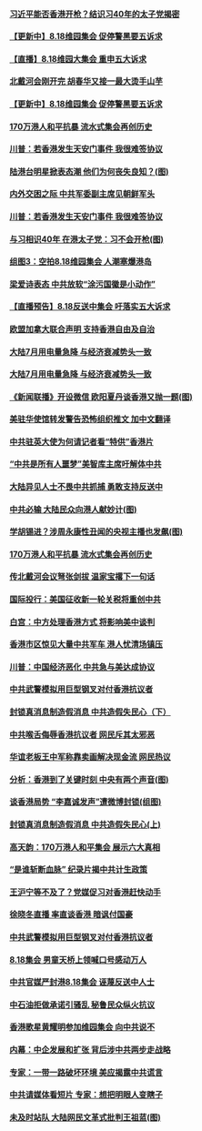 
#### [ 习近平能否香港开枪？结识习40年的太子党揭密](https://github.com/gfw-breaker/banned-news/blob/master/pages/prog1138/a102646037.md)
#### [ 【更新中】8.18维园集会 促停警黑要五诉求](https://github.com/gfw-breaker/banned-news/blob/master/pages/nf4514/n11460677.md)
#### [ 【直播】8.18维园大集会 重申五大诉求](https://github.com/gfw-breaker/banned-news/blob/master/pages/nf4514/n11460450.md)
#### [ 北戴河会刚开完 胡春华又接一最大烫手山芋](https://github.com/gfw-breaker/banned-news/blob/master/pages/prog1138/a102646412.md)
#### [ 【更新中】8.18维园集会 促停警黑要五诉求](https://github.com/gfw-breaker/banned-news/blob/master/pages/nsc415/n11460677.md)
#### [ 170万港人和平抗暴 流水式集会再创历史](https://github.com/gfw-breaker/banned-news/blob/master/pages/nf4514/n11461767.md)
#### [ 川普：若香港发生天安门事件 我很难签协议](https://github.com/gfw-breaker/banned-news/blob/master/pages/nf4514/n11462145.md)
#### [ 陆港台明星掀表态潮 他们为何丧失良知？(图)](https://github.com/gfw-breaker/banned-news/blob/master/pages/p1/904106.md)
#### [ 内外交困之际 中共军委副主席见朝鲜军头](https://github.com/gfw-breaker/banned-news/blob/master/pages/nsc413/n11461669.md)
#### [ 川普：若香港发生天安门事件 我很难签协议](https://github.com/gfw-breaker/banned-news/blob/master/pages/nsc413/n11462145.md)
#### [ 与习相识40年 在港太子党：习不会开枪(图)](https://github.com/gfw-breaker/banned-news/blob/master/pages/p2/903933.md)
#### [ 组图3：空拍8.18维园集会 人潮塞爆港岛](https://github.com/gfw-breaker/banned-news/blob/master/pages/nsc415/n11457344.md)
#### [ 梁爱诗表态 中共放软“涂污国徽是小动作”](https://github.com/gfw-breaker/banned-news/blob/master/pages/nf4514/n11461405.md)
#### [ 【直播预告】8.18反送中集会 吁落实五大诉求](https://github.com/gfw-breaker/banned-news/blob/master/pages/nsc413/n11460450.md)
#### [ 欧盟加拿大联合声明 支持香港自由及自治](https://github.com/gfw-breaker/banned-news/blob/master/pages/nf4514/n11460414.md)
#### [ 大陆7月用电量急降 与经济衰减势头一致](https://github.com/gfw-breaker/banned-news/blob/master/pages/nsc413/n11461482.md)
#### [ 大陆7月用电量急降 与经济衰减势头一致](https://github.com/gfw-breaker/banned-news/blob/master/pages/nf4514/n11461482.md)
#### [ 《新闻联播》开设微信 欧阳夏丹谈香港又抛一题(图)](https://github.com/gfw-breaker/banned-news/blob/master/pages/p1/904091.md)
#### [ 美驻华使馆转发警告恐怖组织推文 加中文翻译](https://github.com/gfw-breaker/banned-news/blob/master/pages/nsc413/n11460686.md)
#### [ 中共驻英大使为何请记者看“特供”香港片](https://github.com/gfw-breaker/banned-news/blob/master/pages/nsc413/n11460447.md)
#### [ “中共是所有人噩梦”美智库主席吁解体中共](https://github.com/gfw-breaker/banned-news/blob/master/pages/nf4514/n11461393.md)
#### [ 大陆异见人士不畏中共抓捕 勇敢支持反送中](https://github.com/gfw-breaker/banned-news/blob/master/pages/nf4514/n11459960.md)
#### [ 中共必输 大陆民众向港人献妙计(图)](https://github.com/gfw-breaker/banned-news/blob/master/pages/p1/904095.md)
#### [ 学胡锡进？涉周永康性丑闻的央视主播也发飙(图)](https://github.com/gfw-breaker/banned-news/blob/master/pages/p2/904101.md)
#### [ 170万港人和平抗暴 流水式集会再创历史](https://github.com/gfw-breaker/banned-news/blob/master/pages/nsc413/n11461767.md)
#### [ 传北戴河会议弩张剑拔 温家宝撂下一句话](https://github.com/gfw-breaker/banned-news/blob/master/pages/prog1138/a102644732.md)
#### [ 国际投行：美国征收新一轮关税将重创中共](https://github.com/gfw-breaker/banned-news/blob/master/pages/nsc413/n11460615.md)
#### [ 白宫：中方处理香港方式 将影响美中谈判](https://github.com/gfw-breaker/banned-news/blob/master/pages/nf4514/n11461514.md)
#### [ 香港市区惊见大量中共军车 港人忧清场镇压](https://github.com/gfw-breaker/banned-news/blob/master/pages/prog204/a102646476.md)
#### [ 川普：中国经济恶化 中共急与美达成协议](https://github.com/gfw-breaker/banned-news/blob/master/pages/nsc413/n11462264.md)
#### [ 中共武警模拟用巨型钢叉对付香港抗议者](https://github.com/gfw-breaker/banned-news/blob/master/pages/nsc413/n11460854.md)
#### [ 封锁真消息制造假消息 中共造假失民心（下）](https://github.com/gfw-breaker/banned-news/blob/master/pages/nsc413/n11460248.md)
#### [ 中共喉舌侮辱香港抗议者 网民斥其太邪恶](https://github.com/gfw-breaker/banned-news/blob/master/pages/nsc413/n11460890.md)
#### [ 华谊老板王中军称靠卖画解决现金流 网民热议](https://github.com/gfw-breaker/banned-news/blob/master/pages/nsc413/n11461492.md)
#### [ 分析：香港到了关键时刻 中央有两个声音(图)](https://github.com/gfw-breaker/banned-news/blob/master/pages/p2/904142.md)
#### [ 谈香港局势 “李嘉诚发声”遭微博封锁(组图)](https://github.com/gfw-breaker/banned-news/blob/master/pages/p1/904069.md)
#### [ 封锁真消息制造假消息 中共造假失民心(上)](https://github.com/gfw-breaker/banned-news/blob/master/pages/nsc413/n11460225.md)
#### [ 高天韵：170万港人和平集会 展示六大真相](https://github.com/gfw-breaker/banned-news/blob/master/pages/nf4514/n11462440.md)
#### [ “是谁斩断血脉” 纪录片揭中共计生政策](https://github.com/gfw-breaker/banned-news/blob/master/pages/nf4514/n11449292.md)
#### [ 王沪宁等不及了？党媒促习对香港赶快动手](https://github.com/gfw-breaker/banned-news/blob/master/pages/prog1138/a102644605.md)
#### [ 徐晓冬直播 率直谈香港 暗讽付国豪](https://github.com/gfw-breaker/banned-news/blob/master/pages/nsc413/n11460361.md)
#### [ 中共武警模拟用巨型钢叉对付香港抗议者](https://github.com/gfw-breaker/banned-news/blob/master/pages/nsc415/n11460854.md)
#### [ 8.18集会 男童天桥上领喊口号感动万人](https://github.com/gfw-breaker/banned-news/blob/master/pages/nsc413/n11463185.md)
#### [ 中共官媒严封港8.18集会 诬蔑反送中人士](https://github.com/gfw-breaker/banned-news/blob/master/pages/nsc413/n11462366.md)
#### [ 中石油拒做承诺引骚乱 秘鲁民众纵火抗议](https://github.com/gfw-breaker/banned-news/blob/master/pages/nsc413/n11461432.md)
#### [ 香港歌星黄耀明参加维园集会 向中共说不](https://github.com/gfw-breaker/banned-news/blob/master/pages/nsc413/n11461001.md)
#### [ 内幕：中企发展和扩张 背后涉中共两步走战略](https://github.com/gfw-breaker/banned-news/blob/master/pages/nf4514/n11458854.md)
#### [ 专家：一带一路破坏环境 美应揭露中共谎言](https://github.com/gfw-breaker/banned-news/blob/master/pages/nsc413/n11461719.md)
#### [ 中共请媒体看短片 专家：想把明眼人变瞎子](https://github.com/gfw-breaker/banned-news/blob/master/pages/nf4514/n11460447.md)
#### [ 未及时站队 大陆网民文革式批判王祖蓝(图)](https://github.com/gfw-breaker/banned-news/blob/master/pages/p1/904151.md)
